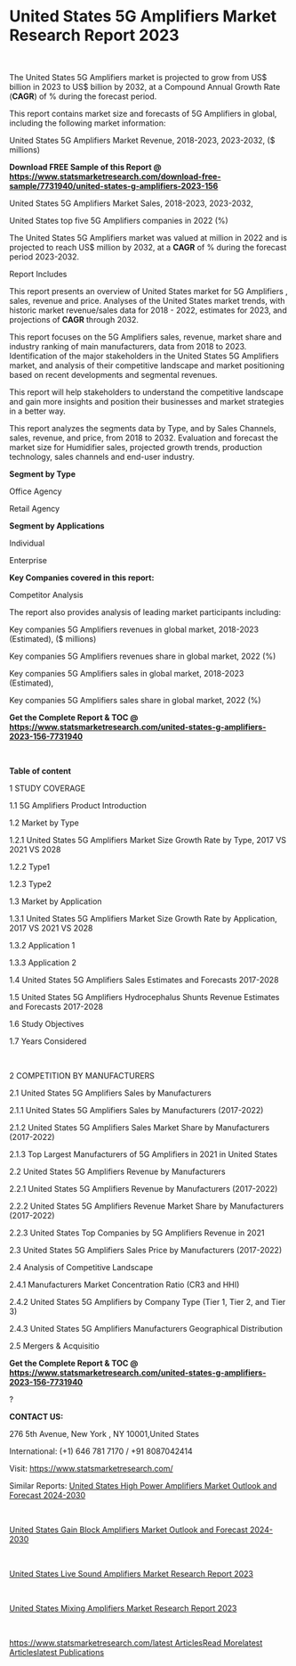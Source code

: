 <h1>United States 5G Amplifiers Market Research Report 2023</h1><br/><p>The United States 5G Amplifiers market is projected to grow from US$ billion in 2023 to US$ billion by 2032, at a Compound Annual Growth Rate (<strong>CAGR</strong>) of % during the forecast period.</p>
 
 
 
 <p>This report contains market size and forecasts of 5G Amplifiers in global, including the following market information:</p>
 
 
 
 <p>United States 5G Amplifiers Market Revenue, 2018-2023, 2023-2032, ($ millions)</p>
 
 
 
 <p><strong>Download FREE Sample of this Report @ <a href="https://www.statsmarketresearch.com/download-free-sample/7731940/united-states-g-amplifiers-2023-156">https://www.statsmarketresearch.com/download-free-sample/7731940/united-states-g-amplifiers-2023-156</a></strong></p>
 
 
 
 <p>United States 5G Amplifiers Market Sales, 2018-2023, 2023-2032,</p>
 
 
 
 <p>United States top five 5G Amplifiers companies in 2022 (%)</p>
 
 
 
 <p>The United States 5G Amplifiers market was valued at million in 2022 and is projected to reach US$ million by 2032, at a <strong>CAGR</strong> of % during the forecast period 2023-2032.</p>
 
 
 
 <p>Report Includes</p>
 
 
 
 <p>This report presents an overview of United States market for 5G Amplifiers , sales, revenue and price. Analyses of the United States market trends, with historic market revenue/sales data for 2018 - 2022, estimates for 2023, and projections of <strong>CAGR</strong> through 2032.</p>
 
 
 
 <p>This report focuses on the 5G Amplifiers sales, revenue, market share and industry ranking of main manufacturers, data from 2018 to 2023. Identification of the major stakeholders in the United States 5G Amplifiers market, and analysis of their competitive landscape and market positioning based on recent developments and segmental revenues.</p>
 
 
 
 <p>This report will help stakeholders to understand the competitive landscape and gain more insights and position their businesses and market strategies in a better way.</p>
 
 
 
 <p>This report analyzes the segments data by Type, and by Sales Channels, sales, revenue, and price, from 2018 to 2032. Evaluation and forecast the market size for Humidifier sales, projected growth trends, production technology, sales channels and end-user industry.</p>
 
 
 
 <p><strong>Segment by Type</strong></p>
 
 
 
 <p>Office Agency</p>
 
 
 
 <p>Retail Agency</p>
 
 
 
 <p><strong>Segment <strong><strong>by Applications</strong></strong></strong></p>
 
 
 
 <p>Individual</p>
 
 
 
 <p>Enterprise</p>
 
 
 
 <p><strong>Key Companies covered in this report:</strong></p>
 
 
 
 <p>Competitor Analysis</p>
 
 
 
 <p>The report also provides analysis of leading market participants including:</p>
 
 
 
 <p>Key companies 5G Amplifiers revenues in global market, 2018-2023 (Estimated), ($ millions)</p>
 
 
 
 <p>Key companies 5G Amplifiers revenues share in global market, 2022 (%)</p>
 
 
 
 <p>Key companies 5G Amplifiers sales in global market, 2018-2023 (Estimated),</p>
 
 
 
 <p>Key companies 5G Amplifiers sales share in global market, 2022 (%)</p>
 
 
 
 <div><b>Get the Complete Report & TOC @ <a href="https://www.statsmarketresearch.com/united-states-g-amplifiers-2023-156-7731940">https://www.statsmarketresearch.com/united-states-g-amplifiers-2023-156-7731940</a></b></div>
 
 
 
 <p><br />
 
 <b>Table of content</b></p>
 
 
 
 <p>1 STUDY COVERAGE<br />
 
 1.1 5G Amplifiers Product Introduction<br />
 
 1.2 Market by Type<br />
 
 1.2.1 United States 5G Amplifiers Market Size Growth Rate by Type, 2017 VS 2021 VS 2028<br />
 
 1.2.2 Type1<br />
 
 1.2.3 Type2<br />
 
 1.3 Market by Application<br />
 
 1.3.1 United States 5G Amplifiers Market Size Growth Rate by Application, 2017 VS 2021 VS 2028<br />
 
 1.3.2 Application 1<br />
 
 1.3.3 Application 2<br />
 
 1.4 United States 5G Amplifiers Sales Estimates and Forecasts 2017-2028<br />
 
 1.5 United States 5G Amplifiers Hydrocephalus Shunts Revenue Estimates and Forecasts 2017-2028<br />
 
 1.6 Study Objectives<br />
 
 1.7 Years Considered<br />
 
 <br />
 
 2 COMPETITION BY MANUFACTURERS<br />
 
 2.1 United States 5G Amplifiers Sales by Manufacturers<br />
 
 2.1.1 United States 5G Amplifiers Sales by Manufacturers (2017-2022)<br />
 
 2.1.2 United States 5G Amplifiers Sales Market Share by Manufacturers (2017-2022)<br />
 
 2.1.3 Top Largest Manufacturers of 5G Amplifiers in 2021 in United States<br />
 
 2.2 United States 5G Amplifiers Revenue by Manufacturers<br />
 
 2.2.1 United States 5G Amplifiers Revenue by Manufacturers (2017-2022)<br />
 
 2.2.2 United States 5G Amplifiers Revenue Market Share by Manufacturers (2017-2022)<br />
 
 2.2.3 United States Top Companies by 5G Amplifiers Revenue in 2021<br />
 
 2.3 United States 5G Amplifiers Sales Price by Manufacturers (2017-2022)<br />
 
 2.4 Analysis of Competitive Landscape<br />
 
 2.4.1 Manufacturers Market Concentration Ratio (CR3 and HHI)<br />
 
 2.4.2 United States 5G Amplifiers by Company Type (Tier 1, Tier 2, and Tier 3)<br />
 
 2.4.3 United States 5G Amplifiers Manufacturers Geographical Distribution<br />
 
 2.5 Mergers & Acquisitio</p>
 
 
 
 <div><b>Get the Complete Report & TOC @ <a href="https://www.statsmarketresearch.com/united-states-g-amplifiers-2023-156-7731940">https://www.statsmarketresearch.com/united-states-g-amplifiers-2023-156-7731940</a></b></div>
 
 
 
 <p>? </p>
 
 
 
 <p><b>CONTACT US:</b><br />
 
 276 5th Avenue, New York , NY 10001,United States<br />
 
 International: (+1) 646 781 7170 / +91 8087042414<br />
 
 Visit: <a href="https://www.statsmarketresearch.com/">https://www.statsmarketresearch.com/</a><br />
 
 Similar Reports: <a href="https://www.statsmarketresearch.com/united-states-g-amplifiers-2023-156-7731940">United States High Power Amplifiers Market Outlook and Forecast 2024-2030</a><br />
 
 <br />
 
 <a href="https://www.statsmarketresearch.com/united-states-g-amplifiers-2023-156-7731940">United States Gain Block Amplifiers Market Outlook and Forecast 2024-2030</a><br />
 
 <br />
 
 <a href="https://www.statsmarketresearch.com/united-states-g-amplifiers-2023-156-7731940">United States Live Sound Amplifiers Market Research Report 2023</a><br />
 
 <br />
 
 <a href="https://www.statsmarketresearch.com/united-states-g-amplifiers-2023-156-7731940">United States Mixing Amplifiers Market Research Report 2023</a><br />
 
 <br />
 
 <a href="https://gyeongbokgung.com">https://www.statsmarketresearch.com/</a><a href="https://hallyeomaritime.com">latest Articles</a><a href="https://jingwansa.com">Read More</a><a href="https://nguoiviet.jp/">latest Articles</a><a href="https://www.intelmarketresearch.com/">latest Publications</a></p>